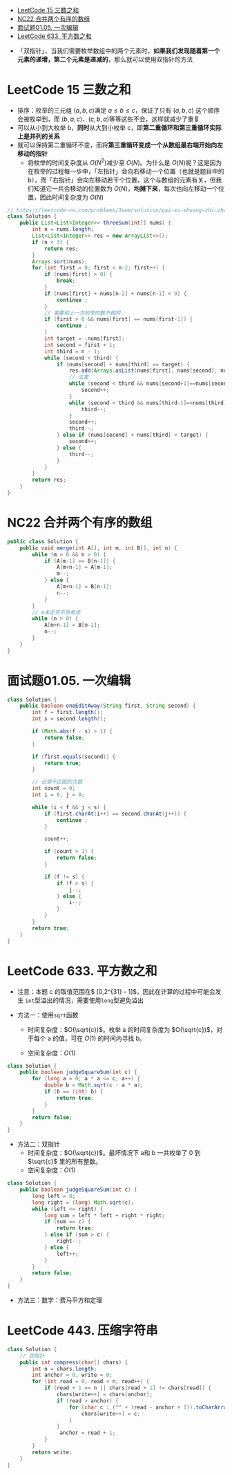 <!-- GFM-TOC -->

- [LeetCode 15 三数之和](#LeetCode-15-三数之和)
- [NC22 合并两个有序的数组](#NC22-合并两个有序的数组)
- [面试题01.05. 一次编辑](#面试题0105-一次编辑)
- [LeetCode 633. 平方数之和](#LeetCode-633-平方数之和)

<!-- GFM-TOC -->

- 「双指针」，当我们需要枚举数组中的两个元素时，**如果我们发现随着第一个元素的递增，第二个元素是递减的**，那么就可以使用双指针的方法

# LeetCode 15 三数之和

- 排序：枚举的三元组 $(a, b, c)$满足 $a \leq b \leq c$，保证了只有 $(a, b, c)$ 这个顺序会被枚举到，而 $(b, a, c)$、$(c, b, a)$等等这些不会，这样就减少了重复
- 可以从小到大枚举 b，**同时**从大到小枚举 c，即**第二重循环和第三重循环实际上是并列的关系**
- 就可以保持第二重循环不变，而将**第三重循环变成一个从数组最右端开始向左移动的指针**
  - 将枚举的时间复杂度从 $O(N^2)$减少至 $O(N)$。为什么是 $O(N)$呢？这是因为在枚举的过程每一步中，「左指针」会向右移动一个位置（也就是题目中的 b），而「右指针」会向左移动若干个位置，这个与数组的元素有关，但我们知道它一共会移动的位置数为 $O(N)$，**均摊下来**，每次也向左移动一个位置，因此时间复杂度为 $O(N)$


```java
// https://leetcode-cn.com/problems/3sum/solution/pai-xu-shuang-zhi-zhen-zhu-xing-jie-shi-python3-by/
class Solution {
    public List<List<Integer>> threeSum(int[] nums) {
        int n = nums.length;
        List<List<Integer>> res = new ArrayList<>();
        if (n < 3) {
            return res;
        }
        Arrays.sort(nums);
        for (int first = 0; first < n-2; first++) {
            if (nums[first] > 0) {
                break;
            }
            if (nums[first] + nums[n-2] + nums[n-1] < 0) {
                continue ;
            }
            // 需要和上一次枚举的数不相同
            if (first > 0 && nums[first] == nums[first-1]) {
                continue ;
            }
            int target = -nums[first];
            int second = first + 1;
            int third = n - 1;
            while (second < third) {
                if (nums[second] + nums[third] == target) {
                    res.add(Arrays.asList(nums[first], nums[second], nums[third]));
                    // 去重
                    while (second < third && nums[second+1]==nums[second]) {
                        second++;
                    }
                    while (second < third && nums[third-1]==nums[third]) {
                        third--;
                    }
                    second++;
                    third--;
                } else if (nums[second] + nums[third] < target) {
                    second++;
                } else {
                    third--;
                }
            }
        }
        return res;
    }
}
```

# NC22 合并两个有序的数组

```java
public class Solution {
    public void merge(int A[], int m, int B[], int n) {
        while (m > 0 && n > 0) {
            if (A[m-1] >= B[n-1]) {
                A[m+n-1] = A[m-1];
                m--;
            } else {
                A[m+n-1] = B[n-1];
                n--;
            }
        }
        // m未走完不用考虑
        while (n > 0) {
            A[m+n-1] = B[n-1];
            n--;
        }
    }
}
```

# 面试题01.05. 一次编辑

```java
class Solution {
    public boolean oneEditAway(String first, String second) {
        int f = first.length();
        int s = second.length();

        if (Math.abs(f - s) > 1) {
            return false;
        }

        if (first.equals(second)) {
            return true;
        }

        // 记录不匹配的次数
        int count = 0;
        int i = 0, j = 0;

        while (i < f && j < s) {
            if (first.charAt(i++) == second.charAt(j++)) {
                continue ;
            }

            count++;

            if (count > 1) {
                return false;
            }

            if (f != s) {
                if (f > s) {
                    j--;
                } else {
                    i--;
                }
            }
        }
        return true;
    }
}
```

# LeetCode 633. 平方数之和

- 注意：本题 c 的取值范围在$ [0,2^{31} - 1]$，因此在计算的过程中可能会发生 $\texttt{int}$型溢出的情况，需要使用$\texttt{long}$型避免溢出


- 方法一：使用`sqrt`函数
  - 时间复杂度：$O(\sqrt{c})$。枚举 a 的时间复杂度为 $O(\sqrt{c})$，对于每个 a 的值，可在 $O(1)$ 的时间内寻找 b。

  - 空间复杂度：$O(1)$

```java
class Solution {
    public boolean judgeSquareSum(int c) {
        for (long a = 0; a * a <= c; a++) {
            double b = Math.sqrt(c - a * a);
            if (b == (int) b) {
                return true;
            }
        }
        return false;
    }
}
```

- 方法二：双指针
  - 时间复杂度：$O(\sqrt{c})$。最坏情况下 a和 b 一共枚举了 0 到 $\sqrt{c}$ 里的所有整数。
  - 空间复杂度：$O(1)$

```java
class Solution {
    public boolean judgeSquareSum(int c) {
        long left = 0;
        long right = (long) Math.sqrt(c);
        while (left <= right) {
            long sum = left * left + right * right;
            if (sum == c) {
                return true;
            } else if (sum > c) {
                right--;
            } else {
                left++;
            }
        }
        return false;
    }
}
```

- 方法三：数学：费马平方和定理

# LeetCode 443. 压缩字符串

```java
class Solution {
    // 双指针
    public int compress(char[] chars) {
        int n = chars.length;
        int anchor = 0, write = 0;
        for (int read = 0; read < n; read++) {
            if (read + 1 == n || chars[read + 1] != chars[read]) {
                chars[write++] = chars[anchor];
                if (read > anchor) {
                    for (char c : ("" + (read - anchor + 1)).toCharArray()) {
                        chars[write++] = c;
                    }
                }
                 anchor = read + 1;
            }
        }
        return write;
    }
}
```

